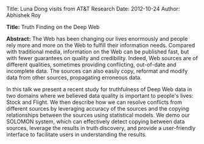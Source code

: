 Title: Luna Dong visits from AT&T Research
Date: 2012-10-24
Author: Abhishek Roy

**Title:**
Truth Finding on the Deep Web 

**Abstract:** 
The Web has been changing our lives enormously and people rely more and more on
the Web to fulfill their information needs. Compared with traditional media,
information on the Web can be published fast, but with fewer guarantees on
quality and credibility. Indeed, Web sources are of different qualities,
sometimes providing conflicting, out-of-date and incomplete data.  The sources
can also easily copy, reformat and modify data from other sources, propagating
erroneous data.

In this talk we present a recent study for truthfulness of Deep Web data in two
domains where we believed data quality is important to people's lives: Stock
and Flight. We then describe how we can resolve conflicts from different
sources by leveraging accuracy of the sources and the copying relationships
between the sources using statistical models. We demo our SOLOMON system, which
can effectively detect copying between data sources, leverage the results in
truth discovery, and provide a user-friendly interface to facilitate users in
understanding the results.
